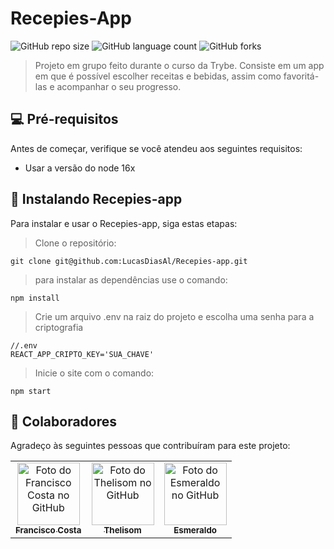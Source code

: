 # Recepies-App

![GitHub repo size](https://img.shields.io/github/repo-size/LucasDiasAl/Recepies-app?style=for-the-badge)
![GitHub language count](https://img.shields.io/github/languages/count/LucasDiasAl/Recepies-app?style=for-the-badge)
![GitHub forks](https://img.shields.io/github/forks/LucasDiasAl/Recepies-app?style=for-the-badge)

> Projeto em grupo feito durante o curso da Trybe. Consiste em um app em que é possível escolher receitas e bebidas,
> assim como favoritá-las e acompanhar o seu progresso. 

## 💻 Pré-requisitos

Antes de começar, verifique se você atendeu aos seguintes requisitos:

* Usar a versão do node 16x

## 🚀 Instalando Recepies-app

Para instalar e usar o Recepies-app, siga estas etapas:
> Clone o repositório:
```
git clone git@github.com:LucasDiasAl/Recepies-app.git
```
> para instalar as dependências use o comando:
```
npm install
```
>Crie um arquivo .env na raiz do projeto e escolha uma senha para a criptografia
```
//.env
REACT_APP_CRIPTO_KEY='SUA_CHAVE'
```
>Inicie o site com o comando:
```
npm start
```

## 🤝 Colaboradores

Agradeço às seguintes pessoas que contribuíram para este projeto:

<table>
  <tr>
    <td align="center">
      <a href="https://github.com/FranciscoCosta">
        <img src="https://avatars.githubusercontent.com/u/19663145?v=4" width="100px;" alt="Foto do Francisco Costa no GitHub"/><br>
        <sub>
          <b>Francisco Costa</b>
        </sub>
      </a>
    </td>
    <td align="center">
      <a href="https://github.com/thllz">
        <img src="https://avatars.githubusercontent.com/u/51808956?v=4" width="100px;" alt="Foto do Thelisom no GitHub"/><br>
        <sub>
          <b>Thelisom</b>
        </sub>
      </a>
    </td>
    <td align="center">
      <a href="https://github.com/esmeraldo17">
        <img src="https://avatars.githubusercontent.com/u/103226440?v=4" width="100px;" alt="Foto do Esmeraldo no GitHub"/><br>
        <sub>
          <b>Esmeraldo</b>
        </sub>
      </a>
    </td>
  </tr>
</table>

